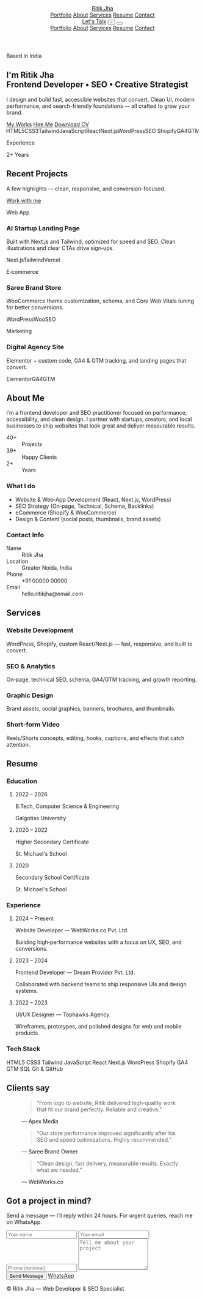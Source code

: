 <!doctype html>

<html lang="en" class="scroll-smooth">
<head>
  <meta charset="utf-8" />
  <meta name="viewport" content="width=device-width, initial-scale=1" />
  <title>Ritik Jha — Web Developer & SEO</title>
  <meta name="description" content="Portfolio website for Ritik Jha — Frontend Developer, SEO & Digital Creative." />
  <link rel="preconnect" href="https://fonts.googleapis.com">
  <link rel="preconnect" href="https://fonts.gstatic.com" crossorigin>
  <link href="https://fonts.googleapis.com/css2?family=Inter:wght@300;400;500;600;700;800;900&display=swap" rel="stylesheet">
  <!-- Tailwind via CDN (for quick GitHub Pages deployment). Replace with a build setup if needed. -->
  <script src="https://cdn.tailwindcss.com"></script>
  <script>
    // Tailwind config
    tailwind.config = {
      darkMode: 'class',
      theme: {
        extend: {
          fontFamily: { sans: ['Inter', 'ui-sans-serif', 'system-ui'] },
          colors: {
            brand: {
              50: '#eef9ff',
              100: '#d9f1ff',
              200: '#b6e4ff',
              300: '#84d1ff',
              400: '#49b8ff',
              500: '#1e9bff',
              600: '#0a7be6',
              700: '#075fb8',
              800: '#084f91',
              900: '#0a446f'
            }
          },
          boxShadow: {
            soft: '0 10px 30px -12px rgba(2,6,23,0.35)'
          }
        }
      }
    }
  </script>
  <style>
    /* subtle animated underline for nav */
    .nav-link{position:relative}
    .nav-link:after{content:'';position:absolute;left:0;bottom:-6px;height:2px;width:0;background:currentColor;transition:width .25s ease}
    .nav-link:hover:after,.nav-link[aria-current="page"]:after{width:100%}
    /* marquee */
    .marquee{white-space:nowrap;overflow:hidden}
    .marquee-inner{display:inline-block;will-change:transform;animation:marquee 22s linear infinite}
    @keyframes marquee{0%{transform:translateX(0)}100%{transform:translateX(-50%)}}
  </style>
</head>
<body class="bg-white text-slate-800 dark:bg-slate-950 dark:text-slate-100 font-sans">
  <!-- Sticky Nav -->
  <header class="sticky top-0 z-50 backdrop-blur supports-[backdrop-filter]:bg-white/70 dark:supports-[backdrop-filter]:bg-slate-900/60 border-b border-slate-200/60 dark:border-slate-800">
    <div class="mx-auto max-w-7xl px-4 sm:px-6 lg:px-8 flex items-center justify-between h-16">
      <a href="#home" class="font-extrabold tracking-tight text-xl">Ritik<span class="text-brand-600">.</span>Jha</a>
      <nav class="hidden md:flex items-center gap-8 text-sm">
        <a class="nav-link" href="#portfolio">Portfolio</a>
        <a class="nav-link" href="#about">About</a>
        <a class="nav-link" href="#services">Services</a>
        <a class="nav-link" href="#resume">Resume</a>
        <a class="nav-link" href="#contact">Contact</a>
      </nav>
      <div class="flex items-center gap-3">
        <a href="#contact" class="hidden sm:inline-block rounded-2xl bg-brand-600 px-4 py-2 text-white font-medium shadow-soft hover:bg-brand-700">Let's Talk</a>
        <button id="themeToggle" class="p-2 rounded-xl border border-slate-200 dark:border-slate-800" aria-label="Toggle theme">
          <svg id="sun" xmlns="http://www.w3.org/2000/svg" class="h-5 w-5 block dark:hidden" viewBox="0 0 24 24" fill="none" stroke="currentColor" stroke-width="1.8"><circle cx="12" cy="12" r="4"/><path d="M12 2v2m0 16v2M4 12H2m20 0h-2M5 5l-1.4-1.4M19.4 19.4 18 18M19 5l1.4-1.4M5 19 3.6 20.4"/></svg>
          <svg id="moon" xmlns="http://www.w3.org/2000/svg" class="h-5 w-5 hidden dark:block" viewBox="0 0 24 24" fill="none" stroke="currentColor" stroke-width="1.8"><path d="M21 12.79A9 9 0 1 1 11.21 3 7 7 0 0 0 21 12.79z"/></svg>
        </button>
        <button id="menuBtn" class="md:hidden p-2 rounded-xl border border-slate-200 dark:border-slate-800" aria-label="Open menu">
          <svg xmlns="http://www.w3.org/2000/svg" class="h-5 w-5" viewBox="0 0 24 24" fill="none" stroke="currentColor" stroke-width="1.8"><path d="M3 12h18M3 6h18M3 18h18"/></svg>
        </button>
      </div>
    </div>
    <!-- mobile menu -->
    <div id="mobileMenu" class="md:hidden hidden border-t border-slate-200 dark:border-slate-800">
      <div class="mx-auto max-w-7xl px-4 sm:px-6 lg:px-8 py-3 flex flex-col gap-3">
        <a class="nav-link" href="#portfolio" onclick="closeMenu()">Portfolio</a>
        <a class="nav-link" href="#about" onclick="closeMenu()">About</a>
        <a class="nav-link" href="#services" onclick="closeMenu()">Services</a>
        <a class="nav-link" href="#resume" onclick="closeMenu()">Resume</a>
        <a class="nav-link" href="#contact" onclick="closeMenu()">Contact</a>
      </div>
    </div>
  </header>  <!-- Hero -->  <section id="home" class="relative overflow-hidden">
    <div class="mx-auto max-w-7xl px-4 sm:px-6 lg:px-8 grid lg:grid-cols-2 gap-10 items-center py-16">
      <div>
        <p class="text-sm tracking-widest uppercase text-brand-700 font-semibold">Based in India</p>
        <h1 class="mt-3 text-4xl sm:text-5xl lg:text-6xl font-extrabold leading-tight">
          I'm <span class="text-brand-600">Ritik Jha</span><br />
          Frontend Developer • SEO • Creative Strategist
        </h1>
        <p class="mt-6 text-slate-600 dark:text-slate-300 max-w-2xl">I design and build fast, accessible websites that convert. Clean UI, modern performance, and search-friendly foundations — all crafted to grow your brand.</p>
        <div class="mt-8 flex flex-wrap gap-3">
          <a href="#portfolio" class="rounded-2xl bg-slate-900 text-white dark:bg-white dark:text-slate-900 px-5 py-3 font-semibold shadow-soft">My Works</a>
          <a href="#contact" class="rounded-2xl border border-slate-300 dark:border-slate-700 px-5 py-3 font-semibold">Hire Me</a>
          <a href="./Ritik-Jha-CV.pdf" class="rounded-2xl border border-slate-300 dark:border-slate-700 px-5 py-3 font-semibold" download>Download CV</a>
        </div>
        <div class="mt-10 marquee">
          <div class="marquee-inner text-sm opacity-70">
            <span class="mx-6">HTML5</span><span class="mx-6">CSS3</span><span class="mx-6">Tailwind</span><span class="mx-6">JavaScript</span><span class="mx-6">React</span><span class="mx-6">Next.js</span><span class="mx-6">WordPress</span><span class="mx-6">SEO</span>
            <span class="mx-6">Shopify</span><span class="mx-6">GA4</span><span class="mx-6">GTM</span><span class="mx-6">SQL</span>
            <!-- duplicate for seamless loop -->
            <span class="mx-6">HTML5</span><span class="mx-6">CSS3</span><span class="mx-6">Tailwind</span><span class="mx-6">JavaScript</span><span class="mx-6">React</span><span class="mx-6">Next.js</span><span class="mx-6">WordPress</span><span class="mx-6">SEO</span>
            <span class="mx-6">Shopify</span><span class="mx-6">GA4</span><span class="mx-6">GTM</span><span class="mx-6">SQL</span>
          </div>
        </div>
      </div>
      <div class="relative">
        <div class="aspect-square rounded-[2rem] bg-gradient-to-br from-brand-100 to-brand-300 dark:from-slate-800 dark:to-slate-700 p-2">
          <div class="w-full h-full rounded-[1.7rem] bg-[url('https://images.unsplash.com/photo-1544723795-3fb6469f5b39?q=80&w=1200&auto=format&fit=crop')] bg-cover bg-center"></div>
        </div>
        <div class="absolute -bottom-6 -left-6 hidden sm:block">
          <div class="rounded-2xl bg-white dark:bg-slate-900 shadow-soft px-4 py-3">
            <p class="text-xs uppercase tracking-wide text-slate-500">Experience</p>
            <p class="font-bold text-lg">2+ Years</p>
          </div>
        </div>
      </div>
    </div>
  </section>  <!-- Portfolio -->  <section id="portfolio" class="py-16 border-t border-slate-200/60 dark:border-slate-800">
    <div class="mx-auto max-w-7xl px-4 sm:px-6 lg:px-8">
      <div class="flex items-end justify-between gap-6 flex-wrap">
        <div>
          <h2 class="text-3xl sm:text-4xl font-extrabold">Recent Projects</h2>
          <p class="mt-2 text-slate-600 dark:text-slate-300">A few highlights — clean, responsive, and conversion-focused.</p>
        </div>
        <a href="#contact" class="rounded-2xl bg-brand-600 px-4 py-2 text-white font-medium shadow-soft hover:bg-brand-700">Work with me</a>
      </div><div class="mt-10 grid sm:grid-cols-2 lg:grid-cols-3 gap-6">
    <!-- Card template -->
    <article class="group rounded-2xl overflow-hidden border border-slate-200 dark:border-slate-800 bg-white dark:bg-slate-900 shadow-soft">
      <a href="#" class="block">
        <div class="aspect-[16/10] bg-[url('https://images.unsplash.com/photo-1498050108023-c5249f4df085?q=80&w=1200&auto=format&fit=crop')] bg-cover bg-center"></div>
      </a>
      <div class="p-5">
        <p class="text-xs uppercase tracking-wide text-brand-700 font-semibold">Web App</p>
        <h3 class="mt-1 text-lg font-bold">AI Startup Landing Page</h3>
        <p class="mt-2 text-sm text-slate-600 dark:text-slate-300">Built with Next.js and Tailwind, optimized for speed and SEO. Clean illustrations and clear CTAs drive sign‑ups.</p>
        <div class="mt-4 flex items-center gap-3 text-xs"><span class="px-2 py-1 rounded-full bg-slate-100 dark:bg-slate-800">Next.js</span><span class="px-2 py-1 rounded-full bg-slate-100 dark:bg-slate-800">Tailwind</span><span class="px-2 py-1 rounded-full bg-slate-100 dark:bg-slate-800">Vercel</span></div>
      </div>
    </article>
    <article class="group rounded-2xl overflow-hidden border border-slate-200 dark:border-slate-800 bg-white dark:bg-slate-900 shadow-soft">
      <a href="#" class="block">
        <div class="aspect-[16/10] bg-[url('https://images.unsplash.com/photo-1545239351-1141bd82e8a6?q=80&w=1200&auto=format&fit=crop')] bg-cover bg-center"></div>
      </a>
      <div class="p-5">
        <p class="text-xs uppercase tracking-wide text-brand-700 font-semibold">E‑commerce</p>
        <h3 class="mt-1 text-lg font-bold">Saree Brand Store</h3>
        <p class="mt-2 text-sm text-slate-600 dark:text-slate-300">WooCommerce theme customization, schema, and Core Web Vitals tuning for better conversions.</p>
        <div class="mt-4 flex items-center gap-3 text-xs"><span class="px-2 py-1 rounded-full bg-slate-100 dark:bg-slate-800">WordPress</span><span class="px-2 py-1 rounded-full bg-slate-100 dark:bg-slate-800">Woo</span><span class="px-2 py-1 rounded-full bg-slate-100 dark:bg-slate-800">SEO</span></div>
      </div>
    </article>
    <article class="group rounded-2xl overflow-hidden border border-slate-200 dark:border-slate-800 bg-white dark:bg-slate-900 shadow-soft">
      <a href="#" class="block">
        <div class="aspect-[16/10] bg-[url('https://images.unsplash.com/photo-1515378791036-0648a3ef77b2?q=80&w=1200&auto=format&fit=crop')] bg-cover bg-center"></div>
      </a>
      <div class="p-5">
        <p class="text-xs uppercase tracking-wide text-brand-700 font-semibold">Marketing</p>
        <h3 class="mt-1 text-lg font-bold">Digital Agency Site</h3>
        <p class="mt-2 text-sm text-slate-600 dark:text-slate-300">Elementor + custom code, GA4 & GTM tracking, and landing pages that convert.</p>
        <div class="mt-4 flex items-center gap-3 text-xs"><span class="px-2 py-1 rounded-full bg-slate-100 dark:bg-slate-800">Elementor</span><span class="px-2 py-1 rounded-full bg-slate-100 dark:bg-slate-800">GA4</span><span class="px-2 py-1 rounded-full bg-slate-100 dark:bg-slate-800">GTM</span></div>
      </div>
    </article>
  </div>
</div>

  </section>  <!-- About & Stats -->  <section id="about" class="py-16">
    <div class="mx-auto max-w-7xl px-4 sm:px-6 lg:px-8 grid lg:grid-cols-2 gap-12 items-start">
      <div>
        <h2 class="text-3xl sm:text-4xl font-extrabold">About Me</h2>
        <p class="mt-4 text-slate-600 dark:text-slate-300">I’m a frontend developer and SEO practitioner focused on performance, accessibility, and clean design. I partner with startups, creators, and local businesses to ship websites that look great and deliver measurable results.</p>
        <dl class="mt-8 grid grid-cols-3 gap-4">
          <div class="rounded-2xl bg-slate-100 dark:bg-slate-800 p-5 text-center"><dt class="text-3xl font-extrabold">40+</dt><dd class="text-xs opacity-70 mt-1">Projects</dd></div>
          <div class="rounded-2xl bg-slate-100 dark:bg-slate-800 p-5 text-center"><dt class="text-3xl font-extrabold">39+</dt><dd class="text-xs opacity-70 mt-1">Happy Clients</dd></div>
          <div class="rounded-2xl bg-slate-100 dark:bg-slate-800 p-5 text-center"><dt class="text-3xl font-extrabold">2+</dt><dd class="text-xs opacity-70 mt-1">Years</dd></div>
        </dl>
      </div>
      <div class="space-y-6">
        <div class="rounded-2xl border border-slate-200 dark:border-slate-800 p-6">
          <h3 class="font-bold text-lg">What I do</h3>
          <ul class="mt-3 grid sm:grid-cols-2 gap-3 text-sm list-disc pl-5">
            <li>Website & Web‑App Development (React, Next.js, WordPress)</li>
            <li>SEO Strategy (On‑page, Technical, Schema, Backlinks)</li>
            <li>eCommerce (Shopify & WooCommerce)</li>
            <li>Design & Content (social posts, thumbnails, brand assets)</li>
          </ul>
        </div>
        <div class="rounded-2xl border border-slate-200 dark:border-slate-800 p-6">
          <h3 class="font-bold text-lg">Contact Info</h3>
          <dl class="mt-3 grid sm:grid-cols-2 gap-x-6 gap-y-3 text-sm">
            <div><dt class="text-slate-500">Name</dt><dd class="font-medium">Ritik Jha</dd></div>
            <div><dt class="text-slate-500">Location</dt><dd class="font-medium">Greater Noida, India</dd></div>
            <div><dt class="text-slate-500">Phone</dt><dd class="font-medium">+91 00000 00000</dd></div>
            <div><dt class="text-slate-500">Email</dt><dd class="font-medium">hello.ritikjha@email.com</dd></div>
          </dl>
        </div>
      </div>
    </div>
  </section>  <!-- Services -->  <section id="services" class="py-16 border-t border-slate-200/60 dark:border-slate-800">
    <div class="mx-auto max-w-7xl px-4 sm:px-6 lg:px-8">
      <h2 class="text-3xl sm:text-4xl font-extrabold">Services</h2>
      <div class="mt-8 grid md:grid-cols-2 xl:grid-cols-4 gap-6">
        <div class="rounded-2xl border border-slate-200 dark:border-slate-800 p-6">
          <h3 class="font-bold">Website Development</h3>
          <p class="mt-2 text-sm text-slate-600 dark:text-slate-300">WordPress, Shopify, custom React/Next.js — fast, responsive, and built to convert.</p>
        </div>
        <div class="rounded-2xl border border-slate-200 dark:border-slate-800 p-6">
          <h3 class="font-bold">SEO & Analytics</h3>
          <p class="mt-2 text-sm text-slate-600 dark:text-slate-300">On‑page, technical SEO, schema, GA4/GTM tracking, and growth reporting.</p>
        </div>
        <div class="rounded-2xl border border-slate-200 dark:border-slate-800 p-6">
          <h3 class="font-bold">Graphic Design</h3>
          <p class="mt-2 text-sm text-slate-600 dark:text-slate-300">Brand assets, social graphics, banners, brochures, and thumbnails.</p>
        </div>
        <div class="rounded-2xl border border-slate-200 dark:border-slate-800 p-6">
          <h3 class="font-bold">Short‑form Video</h3>
          <p class="mt-2 text-sm text-slate-600 dark:text-slate-300">Reels/Shorts concepts, editing, hooks, captions, and effects that catch attention.</p>
        </div>
      </div>
    </div>
  </section>  <!-- Resume -->  <section id="resume" class="py-16">
    <div class="mx-auto max-w-7xl px-4 sm:px-6 lg:px-8">
      <h2 class="text-3xl sm:text-4xl font-extrabold">Resume</h2>
      <div class="mt-8 grid lg:grid-cols-2 gap-10">
        <div>
          <h3 class="text-xl font-bold">Education</h3>
          <ol class="mt-4 space-y-5">
            <li class="rounded-2xl border border-slate-200 dark:border-slate-800 p-5">
              <p class="text-sm text-slate-500">2022 – 2026</p>
              <p class="font-semibold">B.Tech, Computer Science & Engineering</p>
              <p class="text-sm text-slate-600 dark:text-slate-300">Galgotias University</p>
            </li>
            <li class="rounded-2xl border border-slate-200 dark:border-slate-800 p-5">
              <p class="text-sm text-slate-500">2020 – 2022</p>
              <p class="font-semibold">Higher Secondary Certificate</p>
              <p class="text-sm text-slate-600 dark:text-slate-300">St. Michael's School</p>
            </li>
            <li class="rounded-2xl border border-slate-200 dark:border-slate-800 p-5">
              <p class="text-sm text-slate-500">2020</p>
              <p class="font-semibold">Secondary School Certificate</p>
              <p class="text-sm text-slate-600 dark:text-slate-300">St. Michael's School</p>
            </li>
          </ol>
        </div>
        <div>
          <h3 class="text-xl font-bold">Experience</h3>
          <ol class="mt-4 space-y-5">
            <li class="rounded-2xl border border-slate-200 dark:border-slate-800 p-5">
              <p class="text-sm text-slate-500">2024 – Present</p>
              <p class="font-semibold">Website Developer — WebWorks.co Pvt. Ltd.</p>
              <p class="text-sm text-slate-600 dark:text-slate-300">Building high‑performance websites with a focus on UX, SEO, and conversions.</p>
            </li>
            <li class="rounded-2xl border border-slate-200 dark:border-slate-800 p-5">
              <p class="text-sm text-slate-500">2023 – 2024</p>
              <p class="font-semibold">Frontend Developer — Dream Provider Pvt. Ltd.</p>
              <p class="text-sm text-slate-600 dark:text-slate-300">Collaborated with backend teams to ship responsive UIs and design systems.</p>
            </li>
            <li class="rounded-2xl border border-slate-200 dark:border-slate-800 p-5">
              <p class="text-sm text-slate-500">2022 – 2023</p>
              <p class="font-semibold">UI/UX Designer — Tophawks Agency</p>
              <p class="text-sm text-slate-600 dark:text-slate-300">Wireframes, prototypes, and polished designs for web and mobile products.</p>
            </li>
          </ol>
        </div>
      </div><div class="mt-10">
    <h3 class="text-xl font-bold">Tech Stack</h3>
    <div class="mt-4 flex flex-wrap gap-2 text-sm">
      <span class="px-3 py-1 rounded-full bg-slate-100 dark:bg-slate-800">HTML5</span>
      <span class="px-3 py-1 rounded-full bg-slate-100 dark:bg-slate-800">CSS3</span>
      <span class="px-3 py-1 rounded-full bg-slate-100 dark:bg-slate-800">Tailwind</span>
      <span class="px-3 py-1 rounded-full bg-slate-100 dark:bg-slate-800">JavaScript</span>
      <span class="px-3 py-1 rounded-full bg-slate-100 dark:bg-slate-800">React</span>
      <span class="px-3 py-1 rounded-full bg-slate-100 dark:bg-slate-800">Next.js</span>
      <span class="px-3 py-1 rounded-full bg-slate-100 dark:bg-slate-800">WordPress</span>
      <span class="px-3 py-1 rounded-full bg-slate-100 dark:bg-slate-800">Shopify</span>
      <span class="px-3 py-1 rounded-full bg-slate-100 dark:bg-slate-800">GA4</span>
      <span class="px-3 py-1 rounded-full bg-slate-100 dark:bg-slate-800">GTM</span>
      <span class="px-3 py-1 rounded-full bg-slate-100 dark:bg-slate-800">SQL</span>
      <span class="px-3 py-1 rounded-full bg-slate-100 dark:bg-slate-800">Git & GitHub</span>
    </div>
  </div>
</div>

  </section>  <!-- Testimonials -->  <section id="testimonials" class="py-16 border-t border-slate-200/60 dark:border-slate-800">
    <div class="mx-auto max-w-7xl px-4 sm:px-6 lg:px-8">
      <h2 class="text-3xl sm:text-4xl font-extrabold">Clients say</h2>
      <div class="mt-8 grid md:grid-cols-2 xl:grid-cols-3 gap-6">
        <figure class="rounded-2xl border border-slate-200 dark:border-slate-800 p-6 bg-white dark:bg-slate-900">
          <blockquote class="text-sm text-slate-700 dark:text-slate-300">“From logo to website, Ritik delivered high‑quality work that fit our brand perfectly. Reliable and creative.”</blockquote>
          <figcaption class="mt-4 text-xs text-slate-500">— Apex Media</figcaption>
        </figure>
        <figure class="rounded-2xl border border-slate-200 dark:border-slate-800 p-6 bg-white dark:bg-slate-900">
          <blockquote class="text-sm text-slate-700 dark:text-slate-300">“Our store performance improved significantly after his SEO and speed optimizations. Highly recommended.”</blockquote>
          <figcaption class="mt-4 text-xs text-slate-500">— Saree Brand Owner</figcaption>
        </figure>
        <figure class="rounded-2xl border border-slate-200 dark:border-slate-800 p-6 bg-white dark:bg-slate-900">
          <blockquote class="text-sm text-slate-700 dark:text-slate-300">“Clean design, fast delivery, measurable results. Exactly what we needed.”</blockquote>
          <figcaption class="mt-4 text-xs text-slate-500">— WebWorks.co</figcaption>
        </figure>
      </div>
    </div>
  </section>  <!-- Contact -->  <section id="contact" class="py-16">
    <div class="mx-auto max-w-3xl px-4 sm:px-6 lg:px-8">
      <div class="rounded-3xl border border-slate-200 dark:border-slate-800 p-8 bg-white dark:bg-slate-900 shadow-soft">
        <h2 class="text-3xl sm:text-4xl font-extrabold">Got a project in mind?</h2>
        <p class="mt-2 text-slate-600 dark:text-slate-300">Send a message — I’ll reply within 24 hours. For urgent queries, reach me on WhatsApp.</p>
        <form name="contact" method="POST" data-netlify="true" class="mt-8 grid gap-4">
          <input type="hidden" name="form-name" value="contact" />
          <input required name="name" placeholder="Your name" class="rounded-2xl border border-slate-300 dark:border-slate-700 bg-transparent px-4 py-3" />
          <input required type="email" name="email" placeholder="Your email" class="rounded-2xl border border-slate-300 dark:border-slate-700 bg-transparent px-4 py-3" />
          <input name="phone" placeholder="Phone (optional)" class="rounded-2xl border border-slate-300 dark:border-slate-700 bg-transparent px-4 py-3" />
          <textarea required name="message" rows="5" placeholder="Tell me about your project" class="rounded-2xl border border-slate-300 dark:border-slate-700 bg-transparent px-4 py-3"></textarea>
          <div class="flex items-center gap-3">
            <button class="rounded-2xl bg-brand-600 px-5 py-3 text-white font-semibold shadow-soft hover:bg-brand-700" type="submit">Send Message</button>
            <a href="https://wa.me/910000000000" class="text-sm underline">WhatsApp</a>
          </div>
        </form>
      </div><footer class="mt-10 text-center text-sm text-slate-500">
    <p>© <span id="year"></span> Ritik Jha — Web Developer & SEO Specialist</p>
  </footer>
</div>

  </section>  <script>
    // Theme toggle with localStorage
    const root = document.documentElement;
    const themeToggle = document.getElementById('themeToggle');
    const mobileMenu = document.getElementById('mobileMenu');
    const menuBtn = document.getElementById('menuBtn');

    function setTheme(dark){ dark ? root.classList.add('dark') : root.classList.remove('dark'); localStorage.setItem('theme', dark ? 'dark' : 'light'); }
    (function(){
      const saved = localStorage.getItem('theme');
      if(saved){ setTheme(saved === 'dark'); }
      else if (window.matchMedia && window.matchMedia('(prefers-color-scheme: dark)').matches){ setTheme(true); }
      document.getElementById('year').textContent = new Date().getFullYear();
    })();

    themeToggle.addEventListener('click', ()=> setTheme(!root.classList.contains('dark')));
    menuBtn.addEventListener('click', ()=> mobileMenu.classList.toggle('hidden'));
    window.closeMenu = ()=> mobileMenu.classList.add('hidden');
  </script></body>
</html>